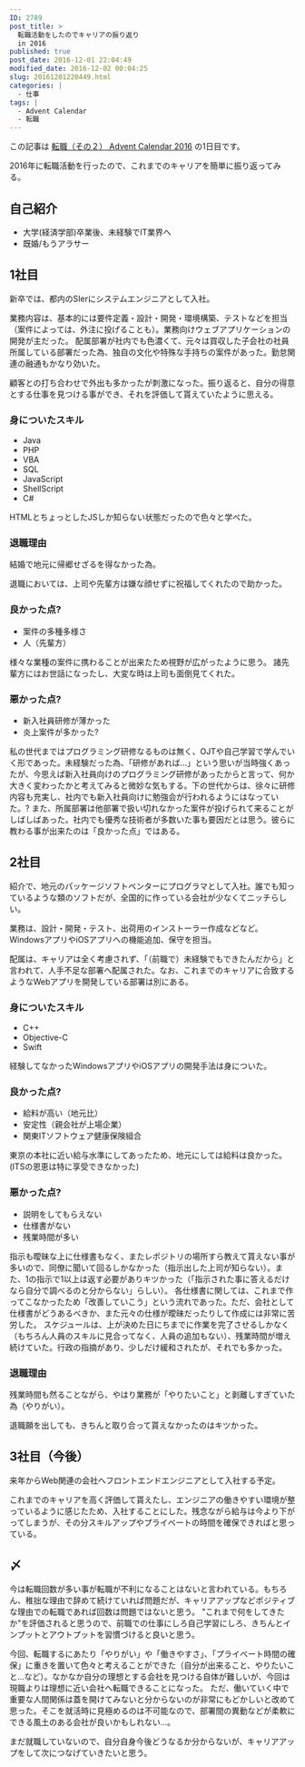 ```yaml
---
ID: 2789
post_title: >
  転職活動をしたのでキャリアの振り返り
  in 2016
published: true
post_date: 2016-12-01 22:04:49
modified_date: 2016-12-02 00:04:25
slug: 20161201220449.html
categories: |
  - 仕事
tags: |
  - Advent Calendar
  - 転職
---
```

<p class="c-alert is-info">この記事は <a href="http://qiita.com/advent-calendar/2016/job2">転職（その２） Advent Calendar 2016</a> の1日目です。</p>

2016年に転職活動を行ったので、これまでのキャリアを簡単に振り返ってみる。
<!--more-->

## 自己紹介

* 大学(経済学部)卒業後、未経験でIT業界へ
* 既婚/もうアラサー


## 1社目

新卒では、都内のSIerにシステムエンジニアとして入社。

業務内容は、基本的には要件定義・設計・開発・環境構築、テストなどを担当（案件によっては、外注に投げることも）。業務向けウェブアプリケーションの開発が主だった。
配属部署が社内でも色濃くて、元々は買収した子会社の社員所属している部署だった為、独自の文化や特殊な手持ちの案件があった。勤怠関連の融通もかなり効いた。

顧客との打ち合わせで外出も多かったが刺激になった。振り返ると、自分の得意とする仕事を見つける事ができ、それを評価して貰えていたように思える。

### 身についたスキル

* Java
* PHP
* VBA
* SQL
* JavaScript
* ShellScript
* C#

HTMLとちょっとしたJSしか知らない状態だったので色々と学べた。

### 退職理由

結婚で地元に帰郷せざるを得なかった為。

退職においては、上司や先輩方は嫌な顔せずに祝福してくれたので助かった。

### 良かった点?

* 案件の多種多様さ
* 人（先輩方）

様々な業種の案件に携わることが出来たため視野が広がったように思う。
諸先輩方にはお世話になったし、大変な時は上司も面倒見てくれた。

### 悪かった点?

* 新入社員研修が薄かった
* 炎上案件が多かった?

私の世代まではプログラミング研修なるものは無く、OJTや自己学習で学んでいく形であった。未経験だった為、「研修があれば…」という思いが当時強くあったが、今思えば新入社員向けのプログラミング研修があったからと言って、何か大きく変わったかと考えてみると微妙な気もする。下の世代からは、徐々に研修内容も充実し、社内でも新入社員向けに勉強会が行われるようにはなっていた。?
また、所属部署は他部署で扱い切れなかった案件が投げられて来ることがしばしばあった。社内でも優秀な技術者が多数いた事も要因だとは思う。彼らに教わる事が出来たのは「良かった点」ではある。


## 2社目
紹介で、地元のパッケージソフトベンターにプログラマとして入社。誰でも知っているような類のソフトだが、全国的に作っている会社が少なくてニッチらしい。

業務は、設計・開発・テスト、出荷用のインストーラー作成などなど。WindowsアプリやiOSアプリへの機能追加、保守を担当。

配属は、キャリアは全く考慮されず、「（前職で）未経験でもできたんだから」と言われて、人手不足な部署へ配属された。なお、これまでのキャリアに合致するようなWebアプリを開発している部署は別にある。

### 身についたスキル

* C++
* Objective-C
* Swift

経験してなかったWindowsアプリやiOSアプリの開発手法は身についた。

### 良かった点?

* 給料が高い（地元比）
* 安定性（親会社が上場企業）
* 関東ITソフトウェア健康保険組合

東京の本社に近い給与水準にしてあったため、地元にしては給料は良かった。
(ITSの恩恵は特に享受できなかった)

### 悪かった点?

* 説明をしてもらえない
* 仕様書がない
* 残業時間が多い

指示も曖昧な上に仕様書もなく、またレポジトリの場所すら教えて貰えない事が多いので、同僚に聞いて回るしかなかった（指示出した上司が知らない）。また、1の指示で1以上は返す必要がありキツかった（「指示された事に答えるだけなら自分で調べるのと分からない」らしい）。
各仕様書に関しては、これまで作ってこなかったため「改善していこう」という流れであった。ただ、会社として仕様書がどうあるべきか、また元々の仕様が曖昧だったりして作成には非常に苦労した。
スケジュールは、上が決めた日にちまでに作業を完了させるしかなく（もちろん人員のスキルに見合ってなく、人員の追加もない）、残業時間が増え続けていた。行政の指摘があり、少しだけ緩和されたが、それでも多かった。

### 退職理由

残業時間も然ることながら、やはり業務が「やりたいこと」と剥離しすぎていた為（やりがい）。

退職願を出しても、きちんと取り合って貰えなかったのはキツかった。


## 3社目（今後）

来年からWeb関連の会社へフロントエンドエンジニアとして入社する予定。

これまでのキャリアを高く評価して貰えたし、エンジニアの働きやすい環境が整っているように感じたため、入社することにした。残念ながら給与は今より下がってしまうが、その分スキルアップやプライベートの時間を確保できればと思っている。

## 〆

今は転職回数が多い事が転職が不利になることはないと言われている。もちろん、稚拙な理由で辞めて続けていれば問題だが、キャリアアップなどポジティブな理由での転職であれば回数は問題ではないと思う。
"これまで何をしてきたか"を評価されると思うので、前職での仕事にしろ自己学習にしろ、きちんとインプットとアウトプットを習慣づけると良いと思う。

今回、転職するにあたり「やりがい」や「働きやすさ」、「プライベート時間の確保」に重きを置いて色々と考えることができた（自分が出来ること、やりたいこと…など）。なかなか自分の理想とする会社を見つける自体が難しいが、今回は現職よりは理想に近い会社へ転職できることになった。
ただ、働いていく中で重要な人間関係は蓋を開けてみないと分からないのが非常にもどかしいと改めて思った。そこを就活時に見極めるのは不可能なので、部署間の異動などが柔軟にできる風土のある会社が良いかもしれない…。

まだ就職していないので、自分自身今後どうなるか分からないが、キャリアアップをして次につなげていきたいと思う。